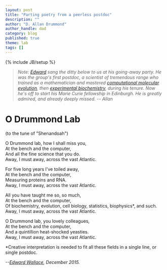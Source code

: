 ```yaml
---
layout: post
title: "Parting poetry from a peerless postdoc"
description: ""
author: "D. Allan Drummond"
author_handle: dad
category: blog
published: true
theme: lab
tags: []
---
```

{% include JB/setup %}

> _Note: [Edward][1] sang the ditty below to us at his going-away party. He was the group's first postdoc, a scientist of tremendous range who trained as a mathematician and mastered [computational molecular evolution][2], then [experimental biochemistry][3], during his tenure. Now he's off to start his Marie Curie fellowship in Edinburgh. He is greatly admired, and already deeply missed. -- Allan_

O Drummond Lab
==============
(to the tune of "Shenandoah")

O Drummond lab, how I shall miss you,  
At the bench and the computer,  
And all the fine science that you do.  
Away, I must away, across the vast Atlantic.  

For five long years I've toiled away,  
At the bench and the computer,  
Measuring proteins and RNA.  
Away, I must away, across the vast Atlantic.  

All you have taught me so, so much,  
At the bench and the computer,  
Of biochemistry, evolution, cell biology, statistics, biophysics\*, and such.  
Away, I must away, across the vast Atlantic.  

O Drummond lab, you lovely colleagues,  
At the bench and the computer,  
And a quintillion heat-shocked yeasties.  
Away, I must away, across the vast Atlantic.  

\*Creative interpretation is needed to fit all these fields in a single line, or single postdoc.  

_--[Edward Wallace][1], December 2015._

[1]: /team/edward-wallace
[2]: papers/paper/estimating-selection-on-synonymous-codon-usage/
[3]: /papers/paper/endogenous-aggregates/
